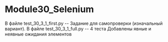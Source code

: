 # Module30_Selenium
В файле test_30_3_1_first.py -- Задание для самопроверки (изначальный вариант).
В файле test_30_3_1_full.py -- 4 теста Добавлены явные и неявные ожидания элементов
